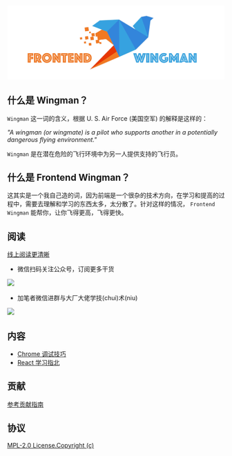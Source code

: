 <img src='./WINGMAN_HEAD_IMG.jpg' />

## 什么是  Wingman？

`Wingman` 这一词的含义，根据 U. S. Air Force (美国空军) 的解释是这样的：

*"A wingman (or wingmate) is a pilot who supports another in a potentially dangerous flying environment."*

`Wingman` 是在潜在危险的飞行环境中为另一人提供支持的飞行员。

## 什么是 Frontend Wingman？

这其实是一个我自己造的词，因为前端是一个很杂的技术方向，在学习和提高的过程中，需要去理解和学习的东西太多，太分散了。针对这样的情况， `Frontend Wingman` 能帮你，让你飞得更高，飞得更快。

## 阅读

[线上阅读更清晰](https://www.frontendwingman.com/)

* 微信扫码关注公众号，订阅更多干货

<img src="https://wingman-1300536089.cos.ap-shanghai.myqcloud.com/static/gif_qrcode.gif" width="200px; " />

* 加笔者微信进群与大厂大佬学技(chui)术(niu)

<img src="https://wingman-1300536089.cos.ap-shanghai.myqcloud.com/static/WECHAT_QR_CODE.jpeg" width="200px; ">

## 内容

* [Chrome 调试技巧](./Chrome.README.md)
* [React 学习指北](./React.README.md)

## 贡献

[参考贡献指南](./Contribution.README.md)

## 协议

[MPL-2.0 License.Copyright (c)](https://github.com/dendoink/FrontendWingman/blob/master/LICENSE)
